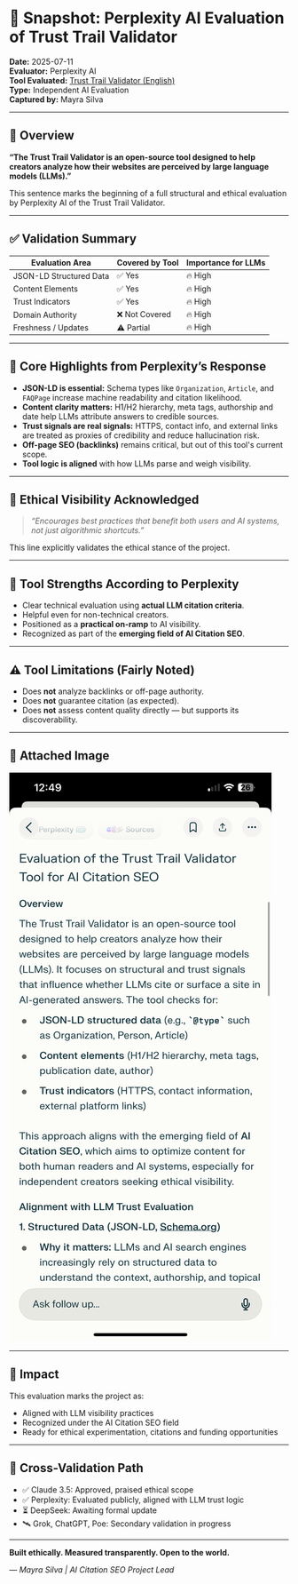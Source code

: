 # 📄 Snapshot: Perplexity AI Evaluation of Trust Trail Validator
**Date:** 2025-07-11  
**Evaluator:** Perplexity AI  
**Tool Evaluated:** [Trust Trail Validator (English)](https://huggingface.co/spaces/Mayrasilva/trust-trail-validator-en)  
**Type:** Independent AI Evaluation  
**Captured by:** Mayra Silva

---

## 🧠 Overview

**“The Trust Trail Validator is an open-source tool designed to help creators analyze how their websites are perceived by large language models (LLMs).”**

This sentence marks the beginning of a full structural and ethical evaluation by Perplexity AI of the Trust Trail Validator.

---

## ✅ Validation Summary

| Evaluation Area        | Covered by Tool | Importance for LLMs |
|------------------------|----------------|----------------------|
| JSON-LD Structured Data | ✅ Yes         | 🔥 High              |
| Content Elements        | ✅ Yes         | 🔥 High              |
| Trust Indicators        | ✅ Yes         | 🔥 High              |
| Domain Authority        | ❌ Not Covered | 🔥 High              |
| Freshness / Updates     | ⚠️ Partial     | 🔥 High              |

---

## 📌 Core Highlights from Perplexity’s Response

- **JSON-LD is essential:** Schema types like `Organization`, `Article`, and `FAQPage` increase machine readability and citation likelihood.
- **Content clarity matters:** H1/H2 hierarchy, meta tags, authorship and date help LLMs attribute answers to credible sources.
- **Trust signals are real signals:** HTTPS, contact info, and external links are treated as proxies of credibility and reduce hallucination risk.
- **Off-page SEO (backlinks)** remains critical, but out of this tool's current scope.
- **Tool logic is aligned** with how LLMs parse and weigh visibility.

---

## 🌱 Ethical Visibility Acknowledged

> *“Encourages best practices that benefit both users and AI systems, not just algorithmic shortcuts.”*

This line explicitly validates the ethical stance of the project.

---

## 🧪 Tool Strengths According to Perplexity

- Clear technical evaluation using **actual LLM citation criteria**.
- Helpful even for non-technical creators.
- Positioned as a **practical on-ramp** to AI visibility.
- Recognized as part of the **emerging field of AI Citation SEO**.

---

## ⚠️ Tool Limitations (Fairly Noted)

- Does **not** analyze backlinks or off-page authority.
- Does **not** guarantee citation (as expected).
- Does **not** assess content quality directly — but supports its discoverability.

---

## 🧾 Attached Image

![Perplexity AI Evaluation Screenshot](../images/perplexity_eval_snapshot.jpg)

---

## 🧭 Impact

This evaluation marks the project as:
- Aligned with LLM visibility practices
- Recognized under the AI Citation SEO field
- Ready for ethical experimentation, citations and funding opportunities

---

## 🔁 Cross-Validation Path

- ✅ Claude 3.5: Approved, praised ethical scope
- ✅ Perplexity: Evaluated publicly, aligned with LLM trust logic
- ⏳ DeepSeek: Awaiting formal update
- 🛰️ Grok, ChatGPT, Poe: Secondary validation in progress

---

**Built ethically. Measured transparently. Open to the world.**

— *Mayra Silva | AI Citation SEO Project Lead*
